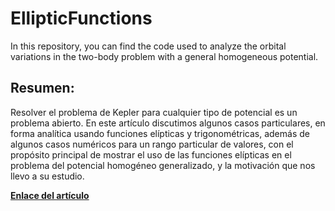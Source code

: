 # EllipticFunctions
In this repository, you can find the code used to analyze the orbital variations in the two-body problem with a general homogeneous potential.

## Resumen:
Resolver el problema de Kepler para cualquier tipo de potencial es un problema abierto. En este artı́culo discutimos algunos casos particulares, en forma analı́tica usando funciones elı́pticas y trigonométricas, además de algunos casos numéricos para un rango particular de valores, con el propósito principal de mostrar el uso de las funciones elípticas en el problema del potencial homogéneo generalizado, y la motivación que nos llevo a su estudio.

[**Enlace del artículo**](https://miscelaneamatematica.org/download/tbl_articulos.pdf2.ae8e62ac5310fa2f.363830352e706466.pdf)
